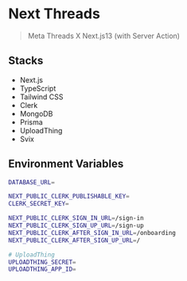 # Next Threads

> Meta Threads X Next.js13 (with Server Action)

## Stacks

- Next.js
- TypeScript
- Tailwind CSS
- Clerk
- MongoDB
- Prisma
- UploadThing
- Svix

## Environment Variables

```bash
DATABASE_URL=

NEXT_PUBLIC_CLERK_PUBLISHABLE_KEY=
CLERK_SECRET_KEY=

NEXT_PUBLIC_CLERK_SIGN_IN_URL=/sign-in
NEXT_PUBLIC_CLERK_SIGN_UP_URL=/sign-up
NEXT_PUBLIC_CLERK_AFTER_SIGN_IN_URL=/onboarding
NEXT_PUBLIC_CLERK_AFTER_SIGN_UP_URL=/

# UploadThing
UPLOADTHING_SECRET=
UPLOADTHING_APP_ID=

```
